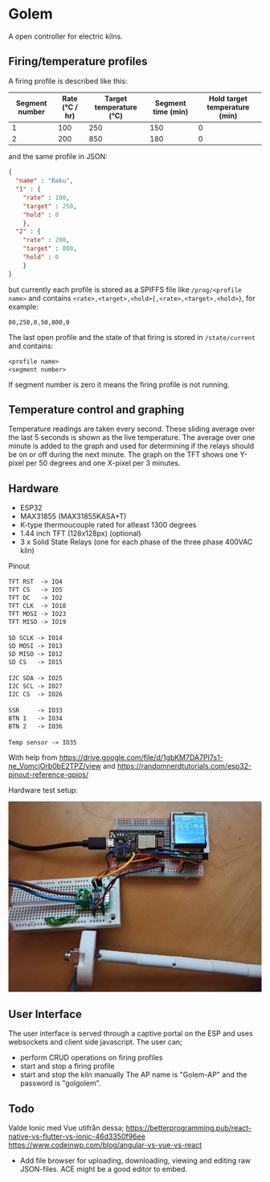 # Golem
A open controller for electric kilns.

## Firing/temperature profiles
A firing profile is described like this:

Segment number | Rate (°C / hr) | Target temperature (°C) | Segment time (min) | Hold target temperature (min)
-------------- | -------------- | ----------------------- | ------------------ | -----------------------------
1 | 100 | 250 | 150 | 0
2 | 200 | 850 | 180 | 0

and the same profile in JSON:

```json
{
  "name" : "Raku",
  "1" : {
    "rate" : 100,
    "target" : 250,
    "hold" : 0
    },
  "2" : {
    "rate" : 200,
    "target" : 800,
    "hold" : 0
    }
}
```

but currently each profile is stored as a SPIFFS file like ```/prog/<profile name>``` and contains ```<rate>,<target>,<hold>{,<rate>,<target>,<hold>}```, for example:

```
80,250,0,50,800,0
```

The last open profile and the state of that firing is stored in ```/state/current``` and contains:

```
<profile name>
<segment number>
```

If segment number is zero it means the firing profile is not running.

## Temperature control and graphing
Temperature readings are taken every second. These sliding average over the last 5 seconds is shown as the live temperature. The average over one minute is added to the graph and used for determining if the relays should be on or off during the next minute.
The graph on the TFT shows one Y-pixel per 50 degrees and one X-pixel per 3 minutes.

## Hardware
* ESP32
* MAX31855 (MAX31855KASA+T)
* K-type thermoucouple rated for atleast 1300 degrees
* 1.44 inch TFT (128x128px) (optional)
* 3 x Solid State Relays (one for each phase of the three phase 400VAC kiln)

Pinout
```
TFT RST  -> IO4
TFT CS   -> IO5
TFT DC   -> IO2
TFT CLK  -> IO18
TFT MOSI -> IO23
TFT MISO -> IO19

SD SCLK -> IO14
SD MOSI -> IO13
SD MISO -> IO12
SD CS   -> IO15

I2C SDA -> IO25
I2C SCL -> IO27
I2C CS  -> IO26

SSR     -> IO33
BTN 1   -> IO34
BTN 2   -> IO36

Temp sensor -> IO35
```
With help from https://drive.google.com/file/d/1gbKM7DA7PI7s1-ne_VomcjOrb0bE2TPZ/view and https://randomnerdtutorials.com/esp32-pinout-reference-gpios/

Hardware test setup:

![Hardware test setup](docs/images/IMG_20200724_231232.jpg)

## User Interface
The user interface is served through a captive portal on the ESP and uses websockets and client side javascript. 
The user can;
* perform CRUD operations on firing profiles
* start and stop a firing profile
* start and stop the kiln manually
The AP name is "Golem-AP" and the password is "golgolem".
## Todo
Valde Ionic med Vue utifrån dessa;
https://betterprogramming.pub/react-native-vs-flutter-vs-ionic-46d3350f96ee
https://www.codeinwp.com/blog/angular-vs-vue-vs-react
* Add file browser for uploading, downloading, viewing and editing raw JSON-files. ACE might be a good editor to embed.
